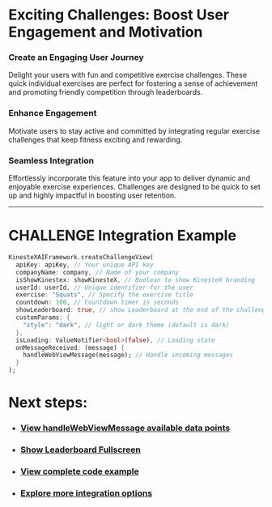 # Exciting Challenges: Boost User Engagement and Motivation

### **Create an Engaging User Journey**
Delight your users with fun and competitive exercise challenges. These quick individual exercises are perfect for fostering a sense of achievement and promoting friendly competition through leaderboards.

### **Enhance Engagement**
Motivate users to stay active and committed by integrating regular exercise challenges that keep fitness exciting and rewarding.

### **Seamless Integration**
Effortlessly incorporate this feature into your app to deliver dynamic and enjoyable exercise experiences. Challenges are designed to be quick to set up and highly impactful in boosting user retention.

---

# **CHALLENGE Integration Example**

```dart
KinesteXAIFramework.createChallengeView(
  apiKey: apiKey, // Your unique API key
  companyName: company, // Name of your company
  isShowKinestex: showKinesteX, // Boolean to show KinesteX branding
  userId: userId, // Unique identifier for the user
  exercise: "Squats", // Specify the exercise title
  countdown: 100, // Countdown timer in seconds
  showLeaderboard: true, // show Leaderboard at the end of the challenge (default true)
  customParams: {
    "style": "dark", // light or dark theme (default is dark)
  },
  isLoading: ValueNotifier<bool>(false), // Loading state
  onMessageReceived: (message) {
    handleWebViewMessage(message); // Handle incoming messages
  }
);
```

# Next steps: 
- ### [View handleWebViewMessage available data points](../../data.md)
- ### [Show Leaderboard Fullscreen](./leaderboard.md)
- ### [View complete code example](../../examples/challenge.md)
- ### [Explore more integration options](../overview.md)
